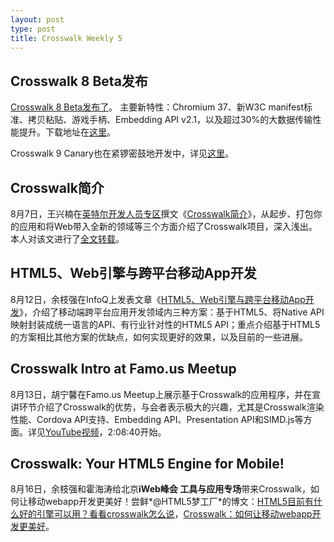 ```yaml
---
layout: post
type: post
title: Crosswalk Weekly 5
---
```


## Crosswalk 8 Beta发布

[Crosswalk 8 Beta发布了](https://github.com/crosswalk-project/crosswalk-website/wiki/Crosswalk-8-Release-Notes)。 主要新特性：Chromium 37、新W3C manifest标准、拷贝粘贴、游戏手柄、Embedding API v2.1，以及超过30%的大数据传输性能提升。下载地址在[这里](https://download.01.org/crosswalk/releases/crosswalk/android/beta/8.37.189.2/)。

Crosswalk 9 Canary也在紧锣密鼓地开发中，详见[这里](https://crosswalk-project.org/#documentation/downloads)。

## Crosswalk简介

8月7日，王兴楠在[英特尔开发人员专区](https://software.intel.com/zh-cn)撰文《[Crosswalk简介](https://software.intel.com/zh-cn/articles/crosswalk)》，从起步、打包你的应用和将Web带入全新的领域等三个方面介绍了Crosswalk项目，深入浅出。本人对该文进行了[全文转载](http://zqzhang.github.io/blog/2014/08/13/repost-crosswalk-overview.html)。

## HTML5、Web引擎与跨平台移动App开发

8月12日，余枝强在InfoQ上发表文章《[HTML5、Web引擎与跨平台移动App开发](http://www.infoq.com/cn/articles/html5-crosswalk)》，介绍了移动端跨平台应用开发领域内三种方案：基于HTML5、将Native API映射封装成统一语言的API、有行业针对性的HTML5 API；重点介绍基于HTML5的方案相比其他方案的优缺点，如何实现更好的效果，以及目前的一些进展。

## Crosswalk Intro at Famo.us Meetup

8月13日，胡宁馨在Famo.us Meetup上展示基于Crosswalk的应用程序，并在宣讲环节介绍了Crosswalk的优势，与会者表示极大的兴趣，尤其是Crosswalk渲染性能、Cordova API支持、Embedding API、Presentation API和SIMD.js等方面。详见[YouTube视频](https://www.youtube.com/watch?v=3lBtmUE7kv0)，2:08:40开始。

## Crosswalk: Your HTML5 Engine for Mobile!

8月16日，余枝强和霍海涛给北京**iWeb峰会 工具与应用专场**带来Crosswalk，如何让移动webapp开发更美好！尝鲜*@HTML5梦工厂*的博文：[HTML5目前有什么好的引擎可以用？看看crosswalk怎么说](http://weibo.com/2717844351/BiwLa7IE4#_rnd1408280235452)，[Crosswalk：如何让移动webapp开发更美好](http://weibo.com/2717844351/BixAxwk1B)。
